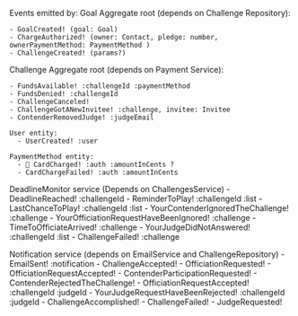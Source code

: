 Events emitted by:
  Goal Aggregate root (depends on Challenge Repository):

    - GoalCreated! (goal: Goal)
    - ChargeAuthorized! (owner: Contact, pledge: number, ownerPaymentMethod: PaymentMethod )
    - ChallengeCreated! (params?)

  Challenge Aggregate root (depends on Payment Service):

    - FundsAvailable! :challengeId :paymentMethod
    - FundsDenied! :challengeId
    - ChallengeCanceled!
    - ChallengeGotANewInvitee! :challenge, invitee: Invitee
    - ContenderRemovedJudge! :judgeEmail

    User entity:
      - UserCreated! :user
    
    PaymentMethod entity:
      - 📧 CardCharged! :auth :amountInCents ?
      - CardChargeFailed! :auth :amountInCents

  DeadlineMonitor service (Depends on ChallengesService)
    - DeadlineReached! :challengeId
    - ReminderToPlay! :challengeId :list
    - LastChanceToPlay! :challengeId :list
    - YourContenderIgnoredTheChallenge! :challenge
    - YourOfficiationRequestHaveBeenIgnored! :challenge
    - TimeToOfficiateArrived! :challenge
    - YourJudgeDidNotAnswered! :challengeId :list
    - ChallengeFailed! :challenge

  Notification service (depends on EmailService
    and ChallengeRepository)
    - EmailSent! :notification
    - ChallengeAccepted!
    - OfficiationRequested!
    - OfficiationRequestAccepted!
    - ContenderParticipationRequested!
    - ContenderRejectedTheChallenge!
    - OfficiationRequestAccepted! :challengeId :judgeId
    - YourJudgeRequestHaveBeenRejected! :challengeId :judgeId
    - ChallengeAccomplished!
    - ChallengeFailed!
    - JudgeRequested!
    